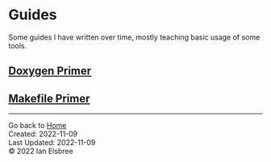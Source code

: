 # Guides

Some guides I have written over time, mostly teaching basic usage of some tools.

## [Doxygen Primer]

## [Makefile Primer]

---
Go back to [Home]  
Created: 2022-11-09  
Last Updated: 2022-11-09  
© 2022 Ian Elsbree  

[Doxygen Primer]: <guides/Doxygen Primer> "Doxygen Primer"
[Makefile Primer]: <guides/Makefile Primer> "Makefile Primer"
[Home]: index "Home Page"
